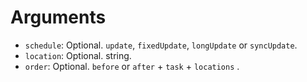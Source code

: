 # Arguments
- `schedule`: Optional. `update`, `fixedUpdate`, `longUpdate` or `syncUpdate`.
- `location`: Optional. string.
- `order`: Optional. `before` or `after` + `task` + `locations` .